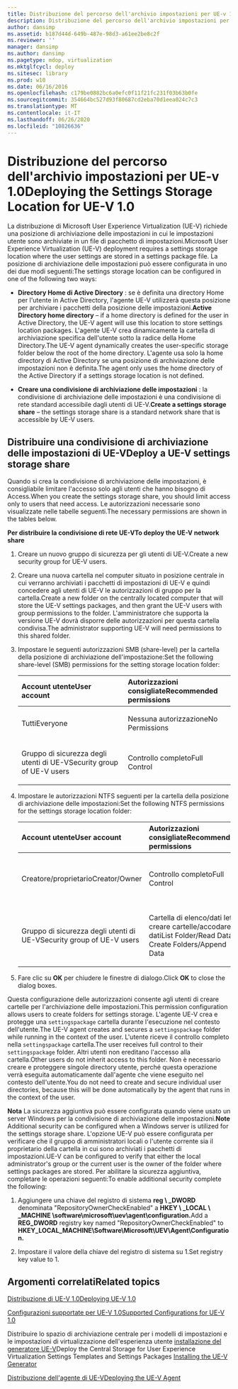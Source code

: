 ```yaml
---
title: Distribuzione del percorso dell'archivio impostazioni per UE-v 1.0
description: Distribuzione del percorso dell'archivio impostazioni per UE-v 1.0
author: dansimp
ms.assetid: b187d44d-649b-487e-98d3-a61ee2be8c2f
ms.reviewer: ''
manager: dansimp
ms.author: dansimp
ms.pagetype: mdop, virtualization
ms.mktglfcycl: deploy
ms.sitesec: library
ms.prod: w10
ms.date: 06/16/2016
ms.openlocfilehash: c179be0882bc6a0efc0f11f21fc231f03b63b0fe
ms.sourcegitcommit: 354664bc527d93f80687cd2eba70d1eea024c7c3
ms.translationtype: MT
ms.contentlocale: it-IT
ms.lasthandoff: 06/26/2020
ms.locfileid: "10826636"
---
```

# <span data-ttu-id="a303d-103">Distribuzione del percorso dell'archivio impostazioni per UE-v 1.0</span><span class="sxs-lookup"><span data-stu-id="a303d-103">Deploying the Settings Storage Location for UE-V 1.0</span></span>


<span data-ttu-id="a303d-104">La distribuzione di Microsoft User Experience Virtualization (UE-V) richiede una posizione di archiviazione delle impostazioni in cui le impostazioni utente sono archiviate in un file di pacchetto di impostazioni.</span><span class="sxs-lookup"><span data-stu-id="a303d-104">Microsoft User Experience Virtualization (UE-V) deployment requires a settings storage location where the user settings are stored in a settings package file.</span></span> <span data-ttu-id="a303d-105">La posizione di archiviazione delle impostazioni può essere configurata in uno dei due modi seguenti:</span><span class="sxs-lookup"><span data-stu-id="a303d-105">The settings storage location can be configured in one of the following two ways:</span></span>

-   <span data-ttu-id="a303d-106">**Directory Home di Active Directory** : se è definita una directory Home per l'utente in Active Directory, l'agente UE-V utilizzerà questa posizione per archiviare i pacchetti della posizione delle impostazioni.</span><span class="sxs-lookup"><span data-stu-id="a303d-106">**Active Directory home directory** – if a home directory is defined for the user in Active Directory, the UE-V agent will use this location to store settings location packages.</span></span> <span data-ttu-id="a303d-107">L'agente UE-V crea dinamicamente la cartella di archiviazione specifica dell'utente sotto la radice della Home Directory.</span><span class="sxs-lookup"><span data-stu-id="a303d-107">The UE-V agent dynamically creates the user-specific storage folder below the root of the home directory.</span></span> <span data-ttu-id="a303d-108">L'agente usa solo la home directory di Active Directory se una posizione di archiviazione delle impostazioni non è definita.</span><span class="sxs-lookup"><span data-stu-id="a303d-108">The agent only uses the home directory of the Active Directory if a settings storage location is not defined.</span></span>

-   <span data-ttu-id="a303d-109">**Creare una condivisione di archiviazione delle impostazioni** : la condivisione di archiviazione delle impostazioni è una condivisione di rete standard accessibile dagli utenti di UE-V.</span><span class="sxs-lookup"><span data-stu-id="a303d-109">**Create a settings storage share** – the settings storage share is a standard network share that is accessible by UE-V users.</span></span>

## <span data-ttu-id="a303d-110">Distribuire una condivisione di archiviazione delle impostazioni di UE-V</span><span class="sxs-lookup"><span data-stu-id="a303d-110">Deploy a UE-V settings storage share</span></span>


<span data-ttu-id="a303d-111">Quando si crea la condivisione di archiviazione delle impostazioni, è consigliabile limitare l'accesso solo agli utenti che hanno bisogno di Access.</span><span class="sxs-lookup"><span data-stu-id="a303d-111">When you create the settings storage share, you should limit access only to users that need access.</span></span> <span data-ttu-id="a303d-112">Le autorizzazioni necessarie sono visualizzate nelle tabelle seguenti.</span><span class="sxs-lookup"><span data-stu-id="a303d-112">The necessary permissions are shown in the tables below.</span></span>

**<span data-ttu-id="a303d-113">Per distribuire la condivisione di rete UE-V</span><span class="sxs-lookup"><span data-stu-id="a303d-113">To deploy the UE-V network share</span></span>**

1.  <span data-ttu-id="a303d-114">Creare un nuovo gruppo di sicurezza per gli utenti di UE-V.</span><span class="sxs-lookup"><span data-stu-id="a303d-114">Create a new security group for UE-V users.</span></span>

2.  <span data-ttu-id="a303d-115">Creare una nuova cartella nel computer situato in posizione centrale in cui verranno archiviati i pacchetti di impostazioni di UE-V e quindi concedere agli utenti di UE-V le autorizzazioni di gruppo per la cartella.</span><span class="sxs-lookup"><span data-stu-id="a303d-115">Create a new folder on the centrally located computer that will store the UE-V settings packages, and then grant the UE-V users with group permissions to the folder.</span></span> <span data-ttu-id="a303d-116">L'amministratore che supporta la versione UE-V dovrà disporre delle autorizzazioni per questa cartella condivisa.</span><span class="sxs-lookup"><span data-stu-id="a303d-116">The administrator supporting UE-V will need permissions to this shared folder.</span></span>

3.  <span data-ttu-id="a303d-117">Impostare le seguenti autorizzazioni SMB (share-level) per la cartella della posizione di archiviazione dell'impostazione:</span><span class="sxs-lookup"><span data-stu-id="a303d-117">Set the following share-level (SMB) permissions for the setting storage location folder:</span></span>

    <table>
    <colgroup>
    <col width="50%" />
    <col width="50%" />
    </colgroup>
    <thead>
    <tr class="header">
    <th align="left"><strong><span data-ttu-id="a303d-118">Account utente</span><span class="sxs-lookup"><span data-stu-id="a303d-118">User account</span></span></strong></th>
    <th align="left"><strong><span data-ttu-id="a303d-119">Autorizzazioni consigliate</span><span class="sxs-lookup"><span data-stu-id="a303d-119">Recommended permissions</span></span></strong></th>
    </tr>
    </thead>
    <tbody>
    <tr class="odd">
    <td align="left"><p><span data-ttu-id="a303d-120">Tutti</span><span class="sxs-lookup"><span data-stu-id="a303d-120">Everyone</span></span></p></td>
    <td align="left"><p><span data-ttu-id="a303d-121">Nessuna autorizzazione</span><span class="sxs-lookup"><span data-stu-id="a303d-121">No Permissions</span></span></p></td>
    </tr>
    <tr class="even">
    <td align="left"><p><span data-ttu-id="a303d-122">Gruppo di sicurezza degli utenti di UE-V</span><span class="sxs-lookup"><span data-stu-id="a303d-122">Security group of UE-V users</span></span></p></td>
    <td align="left"><p><span data-ttu-id="a303d-123">Controllo completo</span><span class="sxs-lookup"><span data-stu-id="a303d-123">Full Control</span></span></p></td>
    </tr>
    </tbody>
    </table>

     

4.  <span data-ttu-id="a303d-124">Impostare le autorizzazioni NTFS seguenti per la cartella della posizione di archiviazione delle impostazioni:</span><span class="sxs-lookup"><span data-stu-id="a303d-124">Set the following NTFS permissions for the settings storage location folder:</span></span>

    <table>
    <colgroup>
    <col width="33%" />
    <col width="33%" />
    <col width="33%" />
    </colgroup>
    <thead>
    <tr class="header">
    <th align="left"><strong><span data-ttu-id="a303d-125">Account utente</span><span class="sxs-lookup"><span data-stu-id="a303d-125">User account</span></span></strong></th>
    <th align="left"><strong><span data-ttu-id="a303d-126">Autorizzazioni consigliate</span><span class="sxs-lookup"><span data-stu-id="a303d-126">Recommended permissions</span></span></strong></th>
    <th align="left"><strong><span data-ttu-id="a303d-127">Cartella</span><span class="sxs-lookup"><span data-stu-id="a303d-127">Folder</span></span></strong></th>
    </tr>
    </thead>
    <tbody>
    <tr class="odd">
    <td align="left"><p><span data-ttu-id="a303d-128">Creatore/proprietario</span><span class="sxs-lookup"><span data-stu-id="a303d-128">Creator/Owner</span></span></p></td>
    <td align="left"><p><span data-ttu-id="a303d-129">Controllo completo</span><span class="sxs-lookup"><span data-stu-id="a303d-129">Full Control</span></span></p></td>
    <td align="left"><p><span data-ttu-id="a303d-130">Solo sottocartelle e file</span><span class="sxs-lookup"><span data-stu-id="a303d-130">Subfolders and Files Only</span></span></p></td>
    </tr>
    <tr class="even">
    <td align="left"><p><span data-ttu-id="a303d-131">Gruppo di sicurezza degli utenti di UE-V</span><span class="sxs-lookup"><span data-stu-id="a303d-131">Security group of UE-V users</span></span></p></td>
    <td align="left"><p><span data-ttu-id="a303d-132">Cartella di elenco/dati letti, creare cartelle/accodare dati</span><span class="sxs-lookup"><span data-stu-id="a303d-132">List Folder/Read Data, Create Folders/Append Data</span></span></p></td>
    <td align="left"><p><span data-ttu-id="a303d-133">Solo questa cartella</span><span class="sxs-lookup"><span data-stu-id="a303d-133">This Folder Only</span></span></p></td>
    </tr>
    </tbody>
    </table>

     

5.  <span data-ttu-id="a303d-134">Fare clic su **OK** per chiudere le finestre di dialogo.</span><span class="sxs-lookup"><span data-stu-id="a303d-134">Click **OK** to close the dialog boxes.</span></span>

<span data-ttu-id="a303d-135">Questa configurazione delle autorizzazioni consente agli utenti di creare cartelle per l'archiviazione delle impostazioni.</span><span class="sxs-lookup"><span data-stu-id="a303d-135">This permission configuration allows users to create folders for settings storage.</span></span> <span data-ttu-id="a303d-136">L'agente UE-V crea e protegge una `settingspackage` cartella durante l'esecuzione nel contesto dell'utente.</span><span class="sxs-lookup"><span data-stu-id="a303d-136">The UE-V agent creates and secures a `settingspackage` folder while running in the context of the user.</span></span> <span data-ttu-id="a303d-137">L'utente riceve il controllo completo nella `settingspackage` cartella.</span><span class="sxs-lookup"><span data-stu-id="a303d-137">The user receives full control to their `settingspackage` folder.</span></span> <span data-ttu-id="a303d-138">Altri utenti non ereditano l'accesso alla cartella.</span><span class="sxs-lookup"><span data-stu-id="a303d-138">Other users do not inherit access to this folder.</span></span> <span data-ttu-id="a303d-139">Non è necessario creare e proteggere singole directory utente, perché questa operazione verrà eseguita automaticamente dall'agente che viene eseguito nel contesto dell'utente.</span><span class="sxs-lookup"><span data-stu-id="a303d-139">You do not need to create and secure individual user directories, because this will be done automatically by the agent that runs in the context of the user.</span></span>

<span data-ttu-id="a303d-140">**Nota**  La sicurezza aggiuntiva può essere configurata quando viene usato un server Windows per la condivisione di archiviazione delle impostazioni.</span><span class="sxs-lookup"><span data-stu-id="a303d-140">**Note** Additional security can be configured when a Windows server is utilized for the settings storage share.</span></span> <span data-ttu-id="a303d-141">L'opzione UE-V può essere configurata per verificare che il gruppo di amministratori locali o l'utente corrente sia il proprietario della cartella in cui sono archiviati i pacchetti di impostazioni.</span><span class="sxs-lookup"><span data-stu-id="a303d-141">UE-V can be configured to verify that either the local administrator's group or the current user is the owner of the folder where settings packages are stored.</span></span> <span data-ttu-id="a303d-142">Per abilitare la sicurezza aggiuntiva, completare le operazioni seguenti:</span><span class="sxs-lookup"><span data-stu-id="a303d-142">To enable additional security complete the following:</span></span>

1.  <span data-ttu-id="a303d-143">Aggiungere una chiave del registro di sistema **reg \ _DWORD** denominata "RepositoryOwnerCheckEnabled" a **HKEY \ _LOCAL \ _MACHINE \\software\\microsoft\\uev\\agent\\configuration.**</span><span class="sxs-lookup"><span data-stu-id="a303d-143">Add a **REG\_DWORD** registry key named "RepositoryOwnerCheckEnabled" to **HKEY\_LOCAL\_MACHINE\\Software\\Microsoft\\UEV\\Agent\\Configuration.**</span></span>

2.  <span data-ttu-id="a303d-144">Impostare il valore della chiave del registro di sistema su 1.</span><span class="sxs-lookup"><span data-stu-id="a303d-144">Set registry key value to 1.</span></span>

 

## <span data-ttu-id="a303d-145">Argomenti correlati</span><span class="sxs-lookup"><span data-stu-id="a303d-145">Related topics</span></span>


[<span data-ttu-id="a303d-146">Distribuzione di UE-V 1.0</span><span class="sxs-lookup"><span data-stu-id="a303d-146">Deploying UE-V 1.0</span></span>](deploying-ue-v-10.md)

[<span data-ttu-id="a303d-147">Configurazioni supportate per UE-V 1.0</span><span class="sxs-lookup"><span data-stu-id="a303d-147">Supported Configurations for UE-V 1.0</span></span>](supported-configurations-for-ue-v-10.md)

<span data-ttu-id="a303d-148">Distribuire lo spazio di archiviazione centrale per i modelli di impostazioni e le impostazioni di virtualizzazione dell'esperienza utente [installazione del generatore UE-V](installing-the-ue-v-generator.md)</span><span class="sxs-lookup"><span data-stu-id="a303d-148">Deploy the Central Storage for User Experience Virtualization Settings Templates and Settings Packages [Installing the UE-V Generator](installing-the-ue-v-generator.md)</span></span>

[<span data-ttu-id="a303d-149">Distribuzione dell'agente di UE-V</span><span class="sxs-lookup"><span data-stu-id="a303d-149">Deploying the UE-V Agent</span></span>](deploying-the-ue-v-agent.md)

 

 






